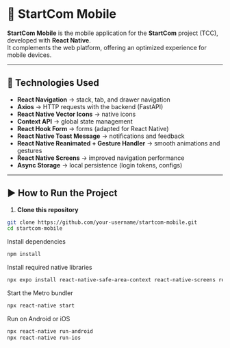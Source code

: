 # 📱 StartCom Mobile

**StartCom Mobile** is the mobile application for the **StartCom** project (TCC), developed with **React Native**.  
It complements the web platform, offering an optimized experience for mobile devices.

---

## 🚀 Technologies Used

- **React Navigation** → stack, tab, and drawer navigation  
- **Axios** → HTTP requests with the backend (FastAPI)  
- **React Native Vector Icons** → native icons  
- **Context API** → global state management  
- **React Hook Form** → forms (adapted for React Native)  
- **React Native Toast Message** → notifications and feedback  
- **React Native Reanimated + Gesture Handler** → smooth animations and gestures  
- **React Native Screens** → improved navigation performance  
- **Async Storage** → local persistence (login tokens, configs)  

---

## ▶️ How to Run the Project

1. **Clone this repository**

```bash
git clone https://github.com/your-username/startcom-mobile.git
cd startcom-mobile
```

Install dependencies
```bash
npm install
```

Install required native libraries
```bash
npx expo install react-native-safe-area-context react-native-screens react-native-gesture-handler react-native-reanimated
```

Start the Metro bundler
```bash
npx react-native start
```

Run on Android or iOS
```bash
npx react-native run-android
npx react-native run-ios
```
